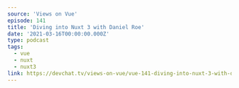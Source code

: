 ```yaml
---
source: 'Views on Vue'
episode: 141
title: 'Diving into Nuxt 3 with Daniel Roe'
date: '2021-03-16T00:00:00.000Z'
type: podcast
tags:
  - vue
  - nuxt
  - nuxt3
link: https://devchat.tv/views-on-vue/vue-141-diving-into-nuxt-3-with-daniel-roe/
---
```

